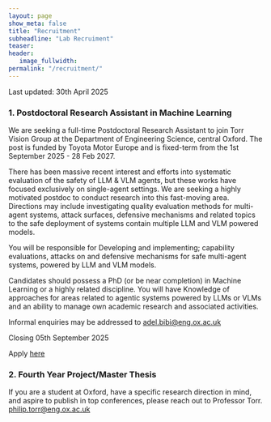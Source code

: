 ```yaml
---
layout: page
show_meta: false
title: "Recruitment"
subheadline: "Lab Recruiment"
teaser: 
header:
   image_fullwidth: 
permalink: "/recruitment/"
---
```


Last updated: 30th April 2025

### 1. Postdoctoral Research Assistant in Machine Learning

We are seeking a full-time Postdoctoral Research Assistant to join Torr Vision Group at the Department of Engineering Science, central Oxford.  The post is funded by Toyota Motor Europe and is fixed-term from the 1st  September 2025 - 28 Feb 2027.
 
There has been massive recent interest and efforts into systematic evaluation of the safety of LLM & VLM agents, but these works have focused exclusively on single-agent settings. We are seeking a highly motivated postdoc to conduct research into this fast-moving area. Directions may include investigating quality evaluation methods for multi-agent systems, attack surfaces, defensive mechanisms and related topics to the safe deployment of systems contain multiple LLM and VLM powered models.
 
You will be responsible for Developing and implementing; capability evaluations, attacks on and defensive mechanisms for safe multi-agent systems, powered by LLM and VLM models.
 
Candidates should possess a PhD (or be near completion) in Machine Learning or a highly related discipline. You will have Knowledge of approaches for areas related to agentic systems powered by LLMs or VLMs and an ability to manage own academic research and associated activities.
 
Informal enquiries may be addressed to adel.bibi@eng.ox.ac.uk

Closing 05th September 2025 

Apply [here](https://my.corehr.com/pls/uoxrecruit/erq_jobspec_version_4.display_form?p_company=10&p_internal_external=E&p_display_in_irish=N&p_process_type=&p_applicant_no=&p_form_profile_detail=&p_display_apply_ind=Y&p_refresh_search=Y&p_recruitment_id=181146)



### 2. Fourth Year Project/Master Thesis
If you are a student at Oxford, have a specific research direction in mind, and aspire to publish in top conferences, please reach out to Professor Torr. philip.torr@eng.ox.ac.uk


